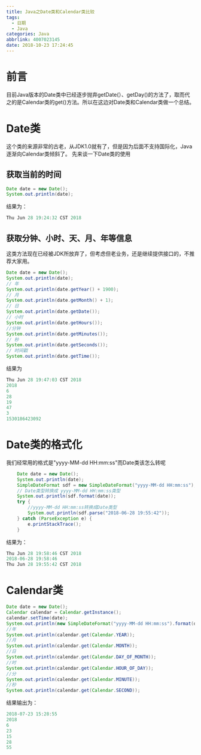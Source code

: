 ```yaml
---
title: Java之Date类和Calendar类比较
tags:
  - 日期
  - Java
categories: Java
abbrlink: 4007023145
date: 2018-10-23 17:24:45
---
```

# 前言
目前Java版本的Date类中已经逐步抛弃getDate(）、getDay()的方法了，取而代之的是Calendar类的get()方法。所以在这边对Date类和Calendar类做一个总结。
<!-- more -->
# Date类
这个类的来源非常的古老，从JDK1.0就有了，但是因为后面不支持国际化，Java逐渐向Calendar类倾斜了。
先来谈一下Date类的使用
## 获取当前的时间
```java
Date date = new Date();
System.out.println(date);
```
结果为：
```java
Thu Jun 28 19:24:32 CST 2018
```
## 获取分钟、小时、天、月、年等信息
这类方法现在已经被JDK所放弃了，但考虑但老业务，还是继续提供接口的，不推荐大家用。
```java
Date date = new Date();
System.out.println(date);
// 年
System.out.println(date.getYear() + 1900);
// 月
System.out.println(date.getMonth() + 1);
// 日
System.out.println(date.getDate());
// 小时
System.out.println(date.getHours());
//分钟
System.out.println(date.getMinutes());
// 秒
System.out.println(date.getSeconds());
// 时间戳
System.out.println(date.getTime());
```
结果为
```java
Thu Jun 28 19:47:03 CST 2018
2018
6
28
19
47
3
1530186423092
```
# Date类的格式化
我们经常用的格式是"yyyy-MM-dd HH:mm:ss"而Date类该怎么转呢
```java
	Date date = new Date();
	System.out.println(date);
	SimpleDateFormat sdf = new SimpleDateFormat("yyyy-MM-dd HH:mm:ss");
	// Date类型转换成 yyyy-MM-dd HH:mm:ss类型
	System.out.println(sdf.format(date));
    try {
		//yyyy-MM-dd HH:mm:ss转换成Date类型
        System.out.println(sdf.parse("2018-06-28 19:55:42"));
    } catch (ParseException e) {
        e.printStackTrace();
    }
```
结果为：
```java
Thu Jun 28 19:58:46 CST 2018
2018-06-28 19:58:46
Thu Jun 28 19:55:42 CST 2018
```
 
# Calendar类
```java
Date date = new Date();
Calendar calendar = Calendar.getInstance();
calendar.setTime(date);
System.out.println(new SimpleDateFormat("yyyy-MM-dd HH:mm:ss").format(date));
//年
System.out.println(calendar.get(Calendar.YEAR));
//月
System.out.println(calendar.get(Calendar.MONTH));
//日
System.out.println(calendar.get(Calendar.DAY_OF_MONTH));
//时
System.out.println(calendar.get(Calendar.HOUR_OF_DAY));
//分
System.out.println(calendar.get(Calendar.MINUTE));
//秒
System.out.println(calendar.get(Calendar.SECOND));
```

结果输出为：
```java
2018-07-23 15:28:55
2018
6
23
15
28
55
```